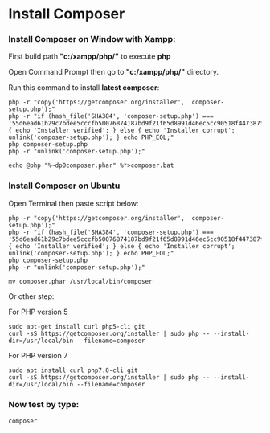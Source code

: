 # Install Composer

### Install Composer on Window with Xampp:

First build path **"c:/xampp/php/"** to execute **php**

Open Command Prompt then go to **"c:/xampp/php/"** directory.

Run this command to install **latest composer**:
```
php -r "copy('https://getcomposer.org/installer', 'composer-setup.php');"
php -r "if (hash_file('SHA384', 'composer-setup.php') === '55d6ead61b29c7bdee5cccfb50076874187bd9f21f65d8991d46ec5cc90518f447387fb9f76ebae1fbbacf329e583e30') { echo 'Installer verified'; } else { echo 'Installer corrupt'; unlink('composer-setup.php'); } echo PHP_EOL;"
php composer-setup.php
php -r "unlink('composer-setup.php');"

echo @php "%~dp0composer.phar" %*>composer.bat
```
### Install Composer on Ubuntu

Open Terminal then paste script below:
```
php -r "copy('https://getcomposer.org/installer', 'composer-setup.php');"
php -r "if (hash_file('SHA384', 'composer-setup.php') === '55d6ead61b29c7bdee5cccfb50076874187bd9f21f65d8991d46ec5cc90518f447387fb9f76ebae1fbbacf329e583e30') { echo 'Installer verified'; } else { echo 'Installer corrupt'; unlink('composer-setup.php'); } echo PHP_EOL;"
php composer-setup.php
php -r "unlink('composer-setup.php');"

mv composer.phar /usr/local/bin/composer
```
Or other step:

For PHP version 5
```
sudo apt-get install curl php5-cli git
curl -sS https://getcomposer.org/installer | sudo php -- --install-dir=/usr/local/bin --filename=composer
```

For PHP version 7
```
sudo apt install curl php7.0-cli git
curl -sS https://getcomposer.org/installer | sudo php -- --install-dir=/usr/local/bin --filename=composer
```

### Now test by type:
```
composer
```
